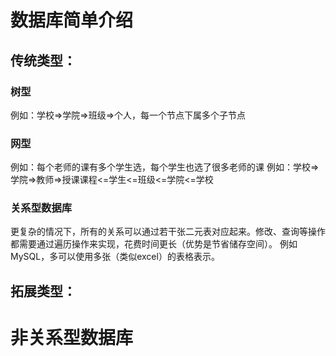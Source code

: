 # 数据库简单介绍

## 传统类型：
### 树型
例如：学校=>学院=>班级=>个人，每一个节点下属多个子节点
### 网型
例如：每个老师的课有多个学生选，每个学生也选了很多老师的课
例如：学校=>学院=>教师=>授课课程<=学生<=班级<=学院<=学校
### 关系型数据库
更复杂的情况下，所有的关系可以通过若干张二元表对应起来。修改、查询等操作都需要通过遍历操作来实现，花费时间更长（优势是节省储存空间）。
例如MySQL，多可以使用多张（类似excel）的表格表示。
## 拓展类型：

# 非关系型数据库
